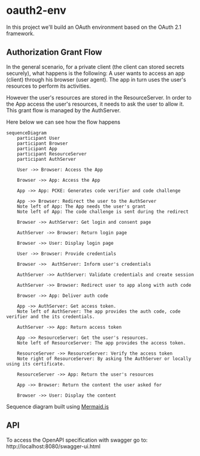 # oauth2-env
In this project we'll build an OAuth environment based on the OAuth 2.1 framework.

## Authorization Grant Flow
In the general scenario, for a private client (the client can stored secrets securely), what happens is the following: A user wants to access an app (client) through his browser (user agent). The app in turn uses the user's resources to perform its activities.

However the user's resources are stored in the ResourceServer. In order to the App access the user's resources, it needs to ask the user to allow it. This grant flow is managed by the AuthServer.

Here below we can see how the flow happens
```mermaid
sequenceDiagram
    participant User
    participant Browser
    participant App
    participant ResourceServer
    participant AuthServer

    User ->> Browser: Access the App
    
    Browser ->> App: Access the App

    App ->> App: PCKE: Generates code verifier and code challenge

    App ->> Browser: Redirect the user to the AuthServer
    Note left of App: The App needs the user's grant
    Note left of App: The code challenge is sent during the redirect

    Browser ->> AuthServer: Get login and consent page
    
    AuthServer ->> Browser: Return login page
    
    Browser ->> User: Display login page
    
    User ->> Browser: Provide credentials
    
    Browser ->>  AuthServer: Inform user's credentials
    
    AuthServer ->> AuthServer: Validate credentials and create session

    AuthServer ->> Browser: Redirect user to app along with auth code

    Browser ->> App: Deliver auth code

    App ->> AuthServer: Get access token.
    Note left of AuthServer: The app provides the auth code, code verifier and the its credentials.

    AuthServer ->> App: Return access token

    App ->> ResourceServer: Get the user's resources.
    Note left of ResourceServer: The app provides the access token.

    ResourceServer ->> ResourceServer: Verify the access token
    Note right of ResourceServer: By asking the AuthServer or locally using its certificate.

    ResourceServer ->> App: Return the user's resources

    App ->> Browser: Return the content the user asked for

    Browser ->> User: Display the content
```

Sequence diagram built using [Mermaid.js](https://mermaid.js.org/)

## API

To access the OpenAPI specification with swagger go to:
http://localhost:8080/swagger-ui.html